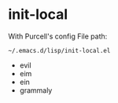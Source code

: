 # init-local
With Purcell's config
File path:
```
~/.emacs.d/lisp/init-local.el
```

- evil
- eim
- ein
- grammaly
